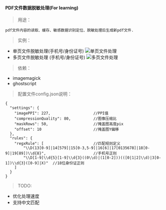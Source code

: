 #### PDF文件数据脱敏处理(For learning)
> 用途：

`pdf文件内容的读取、缓存、敏感数据识别定位、脱敏处理后生成新pdf文件.`
 

> 实例： 

-  单页文件脱敏处理(手机号/身份证号)
![单页文件处理](https://github.com/gotoolkits/pdfDtProtector/blob/master/gif/pdf_single.gif)
-  多页文件脱敏处理 (手机号/身份证号)
![多页文件处理](https://github.com/gotoolkits/pdfDtProtector/blob/master/gif/pdf_single.gif)

> 依赖：

- imagemagick 
- ghostscript

> 配置文件config.json说明：
```
{
  "settings": {            
    "imagePPI": 227,                   //PPI值
    "compressionQuality": 80,          //图像压缩比
    "maskRows": 50,                    //掩盖图高度pix
    "offset": 10                       //掩盖图Y偏移     
  },
  "rules": {
    "regxRule": [                      //匹配规则定义
        "\\D(13[0-9]|14[579]|15[0-3,5-9]|16[6]|17[0135678]|18[0-9]|19[89])\\d{8}",                     //手机号正则
        "\\D[1-9]\\d{5}[1-9]\\d{3}((0\\d)|(1[0-2]))(([0|1|2]\\d)|3[0-1])\\d{3}([0-9]|X)"  //18位身份证正则
    ]
  }
}
```

> TODO:

- 优化处理速度
- 支持中文匹配


